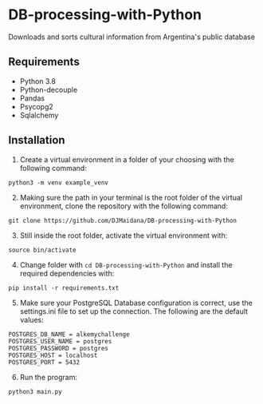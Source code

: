 # DB-processing-with-Python
Downloads and sorts cultural information from Argentina's public database
## Requirements

- Python 3.8
- Python-decouple
- Pandas
- Psycopg2
- Sqlalchemy

## Installation

1. Create a virtual environment in a folder of your choosing with the following command: 

`python3 -m venv example_venv`

2. Making sure the path in your terminal is the root folder of the virtual environment, clone the repository with the following command:

`git clone https://github.com/DJMaidana/DB-processing-with-Python`

3. Still inside the root folder, activate the virtual environment with:

`source bin/activate`

4. Change folder with `cd DB-processing-with-Python` and install the required dependencies with:

`pip install -r requirements.txt`
 
5. Make sure your PostgreSQL Database configuration is correct, use the settings.ini file to set up the connection. The following are the default values:

```
POSTGRES_DB_NAME = alkemychallenge
POSTGRES_USER_NAME = postgres
POSTGRES_PASSWORD = postgres
POSTGRES_HOST = localhost
POSTGRES_PORT = 5432
```

6. Run the program:

`python3 main.py`
